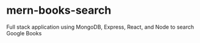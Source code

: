 # mern-books-search
Full stack application using MongoDB, Express, React, and Node to search Google Books

